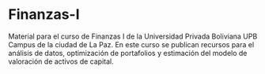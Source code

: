 # Finanzas-I
Material para el curso de Finanzas I de la Universidad Privada Boliviana UPB Campus de la ciudad de La Paz.
En este curso se publican recursos para el análisis de datos, optimización de portafolios y estimación del modelo de valoración de activos de capital.
